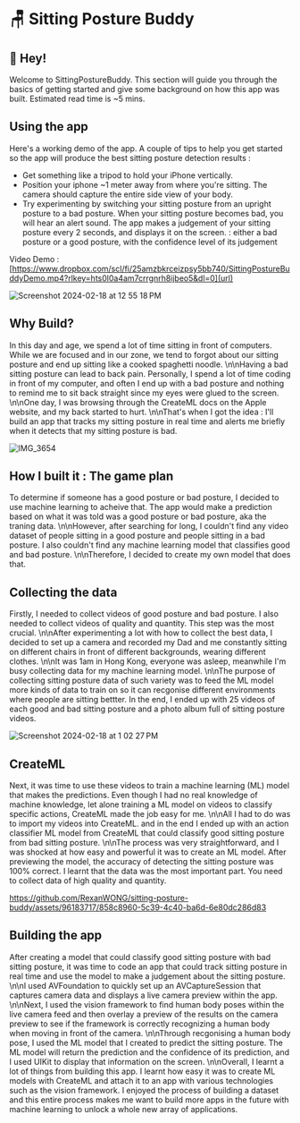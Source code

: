 # 🪑 Sitting Posture Buddy

## 👋 Hey!
Welcome to SittingPostureBuddy.  This section will guide you through the basics of getting started and give some background on how this app was built.  Estimated read time is ~5 mins.

## Using the app
Here's a working demo of the app.  A couple of tips to help you get started so the app will produce the best sitting posture detection results : 

- Get something like a tripod to hold your iPhone vertically.
- Position your iphone ~1 meter away from where you're sitting.  The camera should capture the entire side view of your body.
- Try experimenting by switching your sitting posture from an upright posture to a bad posture.  When your sitting posture becomes bad, you will hear an alert sound.  The app makes a judgement of your sitting posture every 2 seconds, and displays it on the screen. : either a bad posture or a good posture, with the confidence level of its judgement
 
Video Demo : [https://www.dropbox.com/scl/fi/25amzbkrceizpsy5bb740/SittingPostureBuddyDemo.mp4?rlkey=hts0l0a4am7crrgnrh8ijbeo5&dl=0](url)

![Screenshot 2024-02-18 at 12 55 18 PM](https://github.com/RexanWONG/sitting-posture-buddy/assets/96183717/8d3bcfc1-3643-427d-89fb-881a04d2a656)

## Why Build?
In this day and age, we spend a lot of time sitting in front of computers.  While we are focused and in our zone, we tend to forgot about our sitting posture and end up sitting like a cooked spaghetti noodle.  \n\nHaving a bad sitting posture can lead to back pain.  Personally, I spend a lot of time coding in front of my computer, and often I end up with a bad posture and nothing to remind me to sit back straight since my eyes were glued to the screen.  \n\nOne day, I was browsing through the CreateML docs on the Apple website, and my back started to hurt.  \n\nThat's when I got the idea : I'll build an app that tracks my sitting posture in real time and alerts me briefly when it detects that my sitting posture is bad.

![IMG_3654](https://github.com/RexanWONG/sitting-posture-buddy/assets/96183717/b1194aa9-320c-4337-a0e8-ba5ac6a0ce91)

## How I built it : The game plan
To determine if someone has a good posture or bad posture, I decided to use machine learning to acheive that.  The app would make a prediction based on what it was told was a good posture or bad posture, aka the traning data.  \n\nHowever, after searching for long, I couldn't find any video dataset of people sitting in a good posture and people sitting in a bad posture.  I also couldn't find any machine learning model that classifies good and bad posture.  \n\nTherefore, I decided to create my own model that does that.

## Collecting the data
Firstly, I needed to collect videos of good posture and bad posture.  I also needed to collect videos of quality and quantity.  This step was the most crucial.  \n\nAfter experimenting a lot with how to collect the best data, I decided to set up a camera and recorded my Dad and me constantly sitting on different chairs in front of different backgrounds, wearing different clothes.  \n\nIt was 1am in Hong Kong, everyone was asleep, meanwhile I'm busy collecting data for my machine learning model.  \n\nThe purpose of collecting sitting posture data of such variety was to feed the ML model more kinds of data to train on so it can recgonise different environments where people are sitting bettter.  In the end, I ended up with 25 videos of each good and bad sitting posture and a photo album full of sitting posture videos.

![Screenshot 2024-02-18 at 1 02 27 PM](https://github.com/RexanWONG/sitting-posture-buddy/assets/96183717/a340004c-58c3-45ac-8e60-39326903183a)

## CreateML
Next, it was time to use these videos to train a machine learning (ML) model that makes the predictions.  Even though I had no real knowledge of machine knowledge, let alone training a ML model on videos to classify specific actions, CreateML made the job easy for me.  \n\nAll I had to do was to import my videos into CreateML. and in the end I ended up with an action classifier ML model from CreateML that could classify good sitting posture from bad sitting posture.  \n\nThe process was very straightforward, and I was shocked at how easy and powerful it was to create an ML model.  After previewing the model, the accuracy of detecting the sitting posture was 100% correct.  I learnt that the data was the most important part.  You need to collect data of high quality and quantity.

https://github.com/RexanWONG/sitting-posture-buddy/assets/96183717/858c8960-5c39-4c40-ba6d-6e80dc286d83

## Building the app
After creating a model that could classify good sitting posture with bad sitting posture, it was time to code an app that could track sitting posture in real time and use the model to make a judgement about the sitting posture.  \n\nI used AVFoundation to quickly set up an AVCaptureSession that captures camera data and displays a live camera preview within the app.  \n\nNext, I used the vision framework to find human body poses within the live camera feed and then overlay a preview of the results on the camera preview to see if the framework is correctly recognizing a human body when moving in front of the camera.  \n\nThrough recgonising a human body pose, I used the ML model that I created to predict the sitting posture.  The ML model will return the prediction and the confidence of its prediction, and I used UIKit to display that information on the screen.  \n\nOverall, I learnt a lot of things from building this app.  I learnt how easy it was to create ML models with CreateML and attach it to an app with various technologies such as the vision framework.  I enjoyed the process of building a dataset and this entire process makes me want to build more apps in the future with machine learning to unlock a whole new array of applications.





